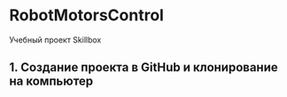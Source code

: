 # RobotMotorsControl
Учебный проект Skillbox

## 1. Создание проекта в GitHub и клонирование на компьютер
